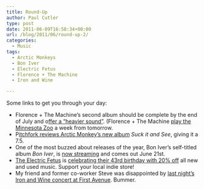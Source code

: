 ```yaml
---
title: Round-Up
author: Paul Cutler
type: post
date: 2011-06-09T16:58:34+00:00
url: /blog/2011/06/round-up-2/
categories:
  - Music
tags:
  - Arctic Monkeys
  - Bon Iver
  - Electric Fetus
  - Florence + The Machine
  - Iron and Wine

---
```

Some links to get you through your day:

  * Florence + The Machine&#8217;s second album should be complete by the end of July and o[ffer a &#8220;heavier sound&#8221;][1]. (Florence + The Machine [play the Minnesota Zoo][2] a week from tomorrow.
  * P[itchfork reviews Arctic Monkey&#8217;s new album][3] _Suck it and See_, giving it a 7.5.
  * One of the most buzzed about releases of the year, Bon Iver&#8217;s self-titled album _Bon Iver_, is [now streaming][4] and comes out June 21st.
  * [The Electric Fetus][5] is [celebrating their 43rd birthday with 20% off][6] all new and used music. Support your local indie store!
  * My friend and former co-worker Steve was disappointed by [last night&#8217;s Iron and Wine concert at First Avenue][7]. Bummer. </ul>

 [1]: http://www.nme.com/news/florence-and-the-machine/57189
 [2]: http://www.mnzoo.org/musicinthezoo/
 [3]: http://pitchfork.com/reviews/albums/15450-suck-it-and-see/
 [4]: http://6thfloor.blogs.nytimes.com/2011/06/09/listen-to-the-new-bon-iver-record/
 [5]: http://www.electricfetus.com/
 [6]: https://twitter.com/#!/efetusmpls/status/78830230919319552
 [7]: http://skavalanche.blogspot.com/2011/06/iron-wine-first-avenue-6811-concert.html
